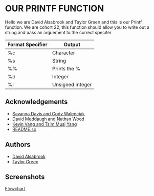 # OUR PRINTF FUNCTION

Hello we are David Alsabrook and Taylor Green and this is our Printf function. We are cohort 22, this function should allow you to write out a string and pass an arguement to the correct specifer

| Format Specifier | Output |
| --------------- | -------|
| %c | Character |
| %s | String    |
| %% | Prints the % |
| %d | Integer |
| %i | Unsigned integer |


## Acknowledgements

 - [Savanna Davis and Cody Walenciak](https://github.com/Cody-j-w/holbertonschool-printf)
 - [David Meddaugh and Nathan Wood](https://github.com/natewood2/holbertonschool-printf/tree/main)
 - [Kevin Vang and Tsim Muaj Yang](h)
 - [README.so](https://readme.so/editor)


## Authors

- [David Alsabrook](https://github.com/DAlsabrook)
- [Taylor Green](https://github.com/Greentaylor27)


## Screenshots

[Flowchart](https://drive.google.com/file/d/130c97AXqpyioXkZ6ReO5axICmg-Ynvl-/view?usp=sharing)
